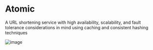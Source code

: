 # Atomic
A URL shortening service with high availability, scalability, and fault tolerance considerations in mind using caching and consistent hashing techniques

![image](https://github.com/Daniel-Brai/Atomic/assets/88239970/0a5354ec-fe4b-4650-962e-017c549e5a87)
